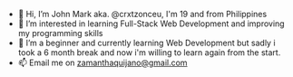 - 👋 Hi, I’m John Mark aka. @crxtzonceu, I'm 19 and from Philippines
- 👀 I’m interested in learning Full-Stack Web Development and improving my programming skills
- 🌱 I’m a beginner and currently learning Web Development but sadly i took a 6 month break and now i'm willing to learn again from the start. 
- 📫 Email me on zamanthaquijano@gmail.com

